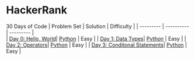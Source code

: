 # HackerRank

30 Days of Code
| Problem Set  | Solution  | Difficulty | 
| --------- | ----------     | --------- |  
| [Day 0: Hello, World](https://www.hackerrank.com/challenges/30-hello-world/problem)| [Python](30-Days-of-Code/day0-hello-world.py)  | Easy | 
| [Day 1: Data Types](https://www.hackerrank.com/challenges/30-data-types/problem)| [Python](30-Days-of-Code/day1-data-types.py)  | Easy | 
| [Day 2: Operators](https://www.hackerrank.com/challenges/30-operators/problem)| [Python](30-Days-of-Code/day2-operators.py)  | Easy | 
| [Day 3: Conditonal Statements](https://www.hackerrank.com/challenges/30-conditional-statements/problem)| [Python](30-Days-of-Code/day3-conditionals.py) | Easy |
